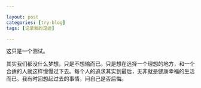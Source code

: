 ```yaml
---

layout: post
categories: [try-blog]
tags: [记录我的足迹]

---
```


这只是一个测试。  

其实我们都没什么梦想，只是不想输而已。只是想在选择一个理想的地方，和一个合适的人就这样慢慢过下去。每个人的追求其实到最后，无非就是健康幸福的生活而已。我有时回想起过去的事情，问自己是否后悔。
